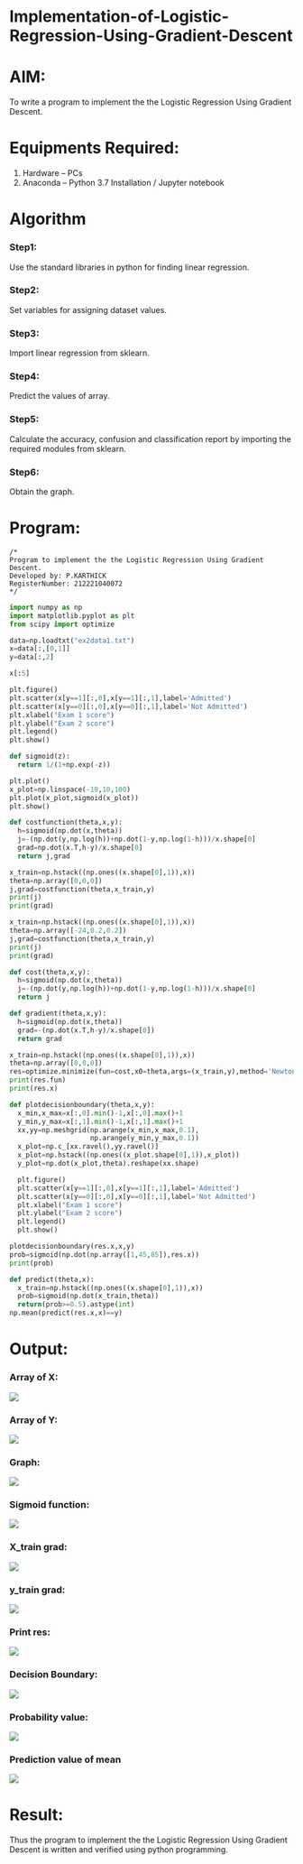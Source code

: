# Implementation-of-Logistic-Regression-Using-Gradient-Descent

# AIM:
To write a program to implement the the Logistic Regression Using Gradient Descent.

# Equipments Required:
1. Hardware – PCs
2. Anaconda – Python 3.7 Installation / Jupyter notebook

# Algorithm
### Step1:
Use the standard libraries in python for finding linear regression.
### Step2: 
Set variables for assigning dataset values.
### Step3: 
Import linear regression from sklearn.
### Step4: 
Predict the values of array.
### Step5:
 Calculate the accuracy, confusion and classification report by importing the required modules from sklearn.
### Step6: 
Obtain the graph.

# Program:
```
/*
Program to implement the the Logistic Regression Using Gradient Descent.
Developed by: P.KARTHICK
RegisterNumber: 212221040072
*/
```
```python
import numpy as np
import matplotlib.pyplot as plt
from scipy import optimize

data=np.loadtxt("ex2data1.txt")
x=data[:,[0,1]]
y=data[:,2]

x[:5]

plt.figure()
plt.scatter(x[y==1][:,0],x[y==1][:,1],label='Admitted')
plt.scatter(x[y==0][:,0],x[y==0][:,1],label='Not Admitted')
plt.xlabel("Exam 1 score")
plt.ylabel("Exam 2 score")
plt.legend()
plt.show()

def sigmoid(z):
  return 1/(1+np.exp(-z))

plt.plot()
x_plot=np.linspace(-10,10,100)
plt.plot(x_plot,sigmoid(x_plot))
plt.show()

def costfunction(theta,x,y):
  h=sigmoid(np.dot(x,theta))
  j=-(np.dot(y,np.log(h))+np.dot(1-y,np.log(1-h)))/x.shape[0]
  grad=np.dot(x.T,h-y)/x.shape[0]
  return j,grad

x_train=np.hstack((np.ones((x.shape[0],1)),x))
theta=np.array([0,0,0])
j,grad=costfunction(theta,x_train,y)
print(j)
print(grad)

x_train=np.hstack((np.ones((x.shape[0],1)),x))
theta=np.array([-24,0.2,0.2])
j,grad=costfunction(theta,x_train,y)
print(j)
print(grad)

def cost(theta,x,y):
  h=sigmoid(np.dot(x,theta))
  j=-(np.dot(y,np.log(h))+np.dot(1-y,np.log(1-h)))/x.shape[0]
  return j

def gradient(theta,x,y):
  h=sigmoid(np.dot(x,theta))
  grad=-(np.dot(x.T,h-y)/x.shape[0])
  return grad

x_train=np.hstack((np.ones((x.shape[0],1)),x))
theta=np.array([0,0,0])
res=optimize.minimize(fun=cost,x0=theta,args=(x_train,y),method='Newton-CG',jac=gradient)
print(res.fun)
print(res.x)

def plotdecisionboundary(theta,x,y):
  x_min,x_max=x[:,0].min()-1,x[:,0].max()+1
  y_min,y_max=x[:,1].min()-1,x[:,1].max()+1
  xx,yy=np.meshgrid(np.arange(x_min,x_max,0.1),
                    np.arange(y_min,y_max,0.1))
  x_plot=np.c_[xx.ravel(),yy.ravel()]
  x_plot=np.hstack((np.ones((x_plot.shape[0],1)),x_plot))
  y_plot=np.dot(x_plot,theta).reshape(xx.shape)

  plt.figure()
  plt.scatter(x[y==1][:,0],x[y==1][:,1],label='Admitted')
  plt.scatter(x[y==0][:,0],x[y==0][:,1],label='Not Admitted')
  plt.xlabel("Exam 1 score")
  plt.ylabel("Exam 2 score")
  plt.legend()
  plt.show()

plotdecisionboundary(res.x,x,y)
prob=sigmoid(np.dot(np.array([1,45,85]),res.x))
print(prob)

def predict(theta,x):
  x_train=np.hstack((np.ones((x.shape[0],1)),x))
  prob=sigmoid(np.dot(x_train,theta))
  return(prob>=0.5).astype(int)
np.mean(predict(res.x,x)==y)

```
# Output:
### Array of X:
![](./o1.jpg)
### Array of Y:
![](./o2.jpg)
### Graph:
![](./o3.jpg)
### Sigmoid function:
![](./o4.jpg)
### X_train grad:
![](./o5.jpg)
### y_train grad:
![](./o6.jpg)
### Print res:
![](./o7.jpg)
### Decision Boundary:
![](./o8.jpg)
### Probability value:
![](./o9.jpg)
### Prediction value of mean
![](./o10.jpg)


# Result:
Thus the program to implement the the Logistic Regression Using Gradient Descent is written and verified using python programming.

